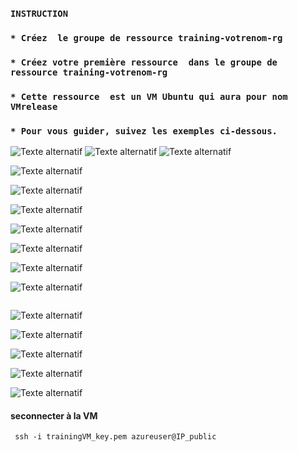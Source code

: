 ### ``INSTRUCTION``


### ``* Créez  le groupe de ressource training-votrenom-rg``


### ``* Créez votre première ressource  dans le groupe de ressource training-votrenom-rg``

### ``* Cette ressource  est un VM Ubuntu qui aura pour nom VMrelease``

### ``* Pour vous guider, suivez les exemples ci-dessous.``

![Texte alternatif](./images/r37.png)
![Texte alternatif](./images/r38.png)
![Texte alternatif](./images/r39.png)

![Texte alternatif](./images/r1.png)

![Texte alternatif](./images/r2.png)

![Texte alternatif](./images/r3.png)

![Texte alternatif](./images/r4.png)

![Texte alternatif](./images/r13.png)

![Texte alternatif](./images/r7.png)

![Texte alternatif](./images/r9.png)


```python

```

![Texte alternatif](./images/r10.png)

![Texte alternatif](./images/r11.png)

![Texte alternatif](./images/r12.png)

![Texte alternatif](./images/r15.png)

![Texte alternatif](./images/r16.png)

#### seconnecter à la VM

`` ssh -i trainingVM_key.pem azureuser@IP_public``


```python

```
